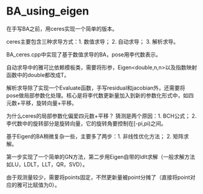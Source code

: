 # BA_using_eigen

在手写BA之前，用ceres实现一个简单的版本。

ceres主要包含三种求导方式：1. 数值求导； 2. 自动求导； 3. 解析求导。

BA_ceres.cpp中实现了基于数值求导的BA，pose用李代数表示。

自动求导中的雅可比依赖模板类，需要将形参，Eigen<double,n,n>以及指数映射函数中的double都改成T。

解析求导除了实现一个Evaluate函数，手写residual和jacobian外，还需要将pose做局部参数化处理。核心是将李代数更新量加入到新的参数化形式中，如四元数+平移，旋转向量+平移。

为什么ceres的局部参数化偏爱四元数+平移？ 猜测是两个原因：1. BCH公式； 2. 李代数中的旋转部分是旋转向量，它的旋转角要控制在[-pi,pi)之间。

基于Eigen的BA稍微复杂一些，主要多了两步：1. 非线性优化方法； 2. 矩阵求解。

第一步实现了一个简单的GN方法，第二步用Eigen自带的ldlt求解（一般求解方法如LU，LDLT，LLT，QR，SVD）。

由于观测量较少，需要将points固定，不然更新量被point分摊了（直接将point对应的雅可比赋值为0）。


